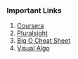 

### Important Links  
1. [Coursera](https://www.coursera.org/learn/algorithms-part1)
2. [Pluralsight](https://app.pluralsight.com/library/courses/algorithmics-introduction)
3. [Big O Cheat Sheet](https://www.bigocheatsheet.com/)
4. [Visual Algo](https://visualgo.net)
